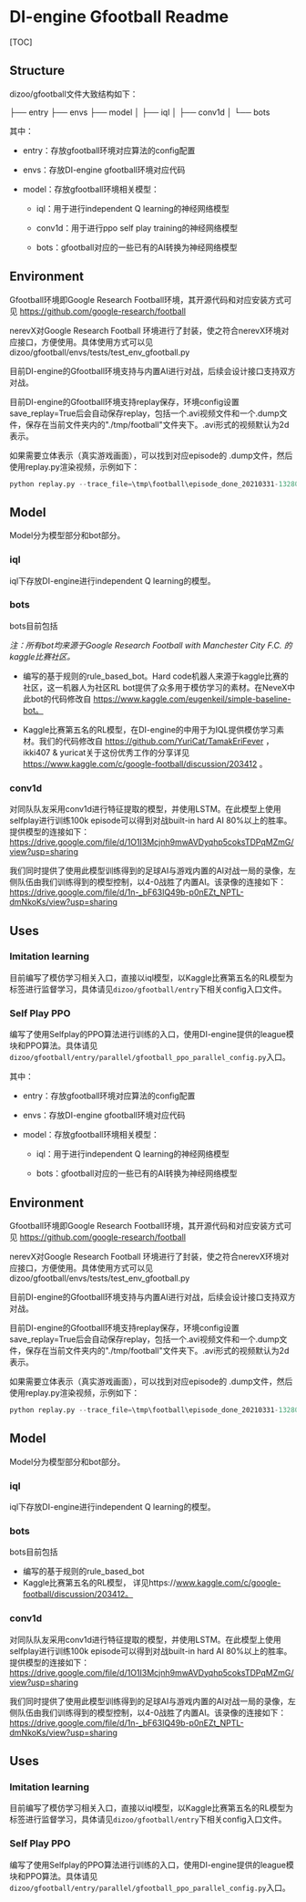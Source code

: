# DI-engine Gfootball Readme

[TOC]

## Structure

dizoo/gfootball文件大致结构如下：

├── entry
├── envs
├── model
│   ├── iql
│   ├── conv1d
│   └── bots




其中：

- entry：存放gfootball环境对应算法的config配置

- envs：存放DI-engine gfootball环境对应代码

- model：存放gfootball环境相关模型：

  - iql：用于进行independent Q learning的神经网络模型

  - conv1d：用于进行ppo self play training的神经网络模型

  - bots：gfootball对应的一些已有的AI转换为神经网络模型



## Environment

Gfootball环境即Google Research Football环境，其开源代码和对应安装方式可见 https://github.com/google-research/football

nerevX对Google Research Football 环境进行了封装，使之符合nerevX环境对应接口，方便使用。具体使用方式可以见 dizoo/gfootball/envs/tests/test_env_gfootball.py 

目前DI-engine的Gfootball环境支持与内置AI进行对战，后续会设计接口支持双方对战。

目前DI-engine的Gfootball环境支持replay保存，环境config设置save_replay=True后会自动保存replay，包括一个.avi视频文件和一个.dump文件，保存在当前文件夹内的"./tmp/football"文件夹下。.avi形式的视频默认为2d表示。



如果需要立体表示（真实游戏画面），可以找到对应episode的 .dump文件，然后使用replay.py渲染视频，示例如下：

```python
python replay.py --trace_file=\tmp\football\episode_done_20210331-132800614938.dump
```





## Model

Model分为模型部分和bot部分。

### iql

iql下存放DI-engine进行independent Q learning的模型。

### bots

bots目前包括

*注：所有bot均来源于Google Research Football with Manchester City F.C. 的kaggle比赛社区。*

- 编写的基于规则的rule_based_bot。Hard code机器人来源于kaggle比赛的社区，这一机器人为社区RL bot提供了众多用于模仿学习的素材。在NeveX中此bot的代码修改自 https://www.kaggle.com/eugenkeil/simple-baseline-bot。
  
- Kaggle比赛第五名的RL模型，在DI-engine的中用于为IQL提供模仿学习素材。我们的代码修改自 https://github.com/YuriCat/TamakEriFever ，ikki407 & yuricat关于这份优秀工作的分享详见 https://www.kaggle.com/c/google-football/discussion/203412 。

### conv1d

对同队队友采用conv1d进行特征提取的模型，并使用LSTM。在此模型上使用selfplay进行训练100k episode可以得到对战built-in hard AI 80%以上的胜率。提供模型的连接如下：https://drive.google.com/file/d/1O1I3Mcjnh9mwAVDyqhp5coksTDPqMZmG/view?usp=sharing

我们同时提供了使用此模型训练得到的足球AI与游戏内置的AI对战一局的录像，左侧队伍由我们训练得到的模型控制，以4-0战胜了内置AI。该录像的连接如下：
https://drive.google.com/file/d/1n-_bF63IQ49b-p0nEZt_NPTL-dmNkoKs/view?usp=sharing

## Uses

### Imitation learning

目前编写了模仿学习相关入口，直接以iql模型，以Kaggle比赛第五名的RL模型为标签进行监督学习，具体请见`dizoo/gfootball/entry`下相关config入口文件。

### Self Play PPO 

编写了使用Selfplay的PPO算法进行训练的入口，使用DI-engine提供的league模块和PPO算法。具体请见`dizoo/gfootball/entry/parallel/gfootball_ppo_parallel_config.py`入口。



其中：

- entry：存放gfootball环境对应算法的config配置

- envs：存放DI-engine gfootball环境对应代码

- model：存放gfootball环境相关模型：

  - iql：用于进行independent Q learning的神经网络模型

  - bots：gfootball对应的一些已有的AI转换为神经网络模型



## Environment

Gfootball环境即Google Research Football环境，其开源代码和对应安装方式可见 https://github.com/google-research/football

nerevX对Google Research Football 环境进行了封装，使之符合nerevX环境对应接口，方便使用。具体使用方式可以见 dizoo/gfootball/envs/tests/test_env_gfootball.py 

目前DI-engine的Gfootball环境支持与内置AI进行对战，后续会设计接口支持双方对战。

目前DI-engine的Gfootball环境支持replay保存，环境config设置save_replay=True后会自动保存replay，包括一个.avi视频文件和一个.dump文件，保存在当前文件夹内的"./tmp/football"文件夹下。.avi形式的视频默认为2d表示。



如果需要立体表示（真实游戏画面），可以找到对应episode的 .dump文件，然后使用replay.py渲染视频，示例如下：

```python
python replay.py --trace_file=\tmp\football\episode_done_20210331-132800614938.dump
```





## Model

Model分为模型部分和bot部分。

### iql

iql下存放DI-engine进行independent Q learning的模型。

### bots

bots目前包括

- 编写的基于规则的rule_based_bot
- Kaggle比赛第五名的RL模型， 详见https://www.kaggle.com/c/google-football/discussion/203412。

### conv1d

对同队队友采用conv1d进行特征提取的模型，并使用LSTM。在此模型上使用selfplay进行训练100k episode可以得到对战built-in hard AI 80%以上的胜率。提供模型的连接如下：https://drive.google.com/file/d/1O1I3Mcjnh9mwAVDyqhp5coksTDPqMZmG/view?usp=sharing

我们同时提供了使用此模型训练得到的足球AI与游戏内置的AI对战一局的录像，左侧队伍由我们训练得到的模型控制，以4-0战胜了内置AI。该录像的连接如下：
https://drive.google.com/file/d/1n-_bF63IQ49b-p0nEZt_NPTL-dmNkoKs/view?usp=sharing

## Uses

### Imitation learning

目前编写了模仿学习相关入口，直接以iql模型，以Kaggle比赛第五名的RL模型为标签进行监督学习，具体请见`dizoo/gfootball/entry`下相关config入口文件。

### Self Play PPO 

编写了使用Selfplay的PPO算法进行训练的入口，使用DI-engine提供的league模块和PPO算法。具体请见`dizoo/gfootball/entry/parallel/gfootball_ppo_parallel_config.py`入口。